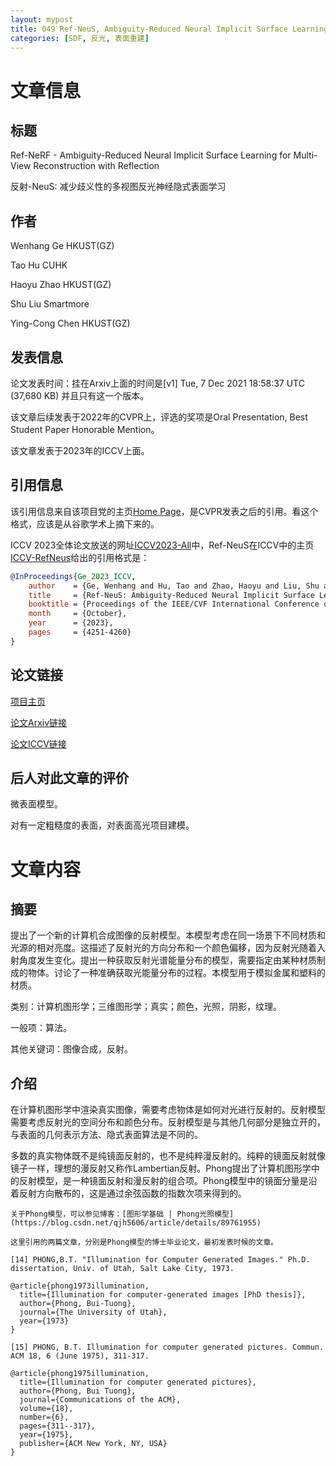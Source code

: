 ```yaml
---
layout: mypost
title: 049 Ref-NeuS, Ambiguity-Reduced Neural Implicit Surface Learning for Multi-View Reconstruction with Reflection
categories: [SDF, 反光, 表面重建]
---
```



# 文章信息

## 标题

Ref-NeRF - Ambiguity-Reduced Neural Implicit Surface Learning for Multi-View Reconstruction with Reflection

反射-NeuS: 减少歧义性的多视图反光神经隐式表面学习

## 作者

Wenhang Ge
HKUST(GZ)	

Tao Hu
CUHK	

Haoyu Zhao
HKUST(GZ)	

Shu Liu
Smartmore	

Ying-Cong Chen
HKUST(GZ)


## 发表信息

论文发表时间：挂在Arxiv上面的时间是[v1] Tue, 7 Dec 2021 18:58:37 UTC (37,680 KB) 
并且只有这一个版本。

该文章后续发表于2022年的CVPR上，评选的奖项是Oral Presentation, Best Student Paper Honorable Mention。

该文章发表于2023年的ICCV上面。

## 引用信息

该引用信息来自该项目党的主页[Home Page](https://dorverbin.github.io/refnerf/)，是CVPR发表之后的引用。看这个格式，应该是从谷歌学术上摘下来的。

ICCV 2023全体论文放送的网址[ICCV2023-All](https://openaccess.thecvf.com/ICCV2023?day=all#)中，Ref-NeuS在ICCV中的主页[ICCV-RefNeus](https://openaccess.thecvf.com/content/ICCV2023/html/Ge_Ref-NeuS_Ambiguity-Reduced_Neural_Implicit_Surface_Learning_for_Multi-View_Reconstruction_with_ICCV_2023_paper.html)给出的引用格式是：

```bibtex
@InProceedings{Ge_2023_ICCV,
    author    = {Ge, Wenhang and Hu, Tao and Zhao, Haoyu and Liu, Shu and Chen, Ying-Cong},
    title     = {Ref-NeuS: Ambiguity-Reduced Neural Implicit Surface Learning for Multi-View Reconstruction with Reflection},
    booktitle = {Proceedings of the IEEE/CVF International Conference on Computer Vision (ICCV)},
    month     = {October},
    year      = {2023},
    pages     = {4251-4260}
}
```

## 论文链接

[项目主页](https://g3956.github.io/)

[论文Arxiv链接](https://arxiv.org/pdf/2303.10840.pdf)

[论文ICCV链接](https://openaccess.thecvf.com/content/ICCV2023/html/Ge_Ref-NeuS_Ambiguity-Reduced_Neural_Implicit_Surface_Learning_for_Multi-View_Reconstruction_with_ICCV_2023_paper.html)


## 后人对此文章的评价

微表面模型。

对有一定粗糙度的表面，对表面高光项目建模。


# 文章内容

## 摘要

提出了一个新的计算机合成图像的反射模型。本模型考虑在同一场景下不同材质和光源的相对亮度。这描述了反射光的方向分布和一个颜色偏移，因为反射光随着入射角度发生变化。提出一种获取反射光谱能量分布的模型，需要指定由某种材质制成的物体。讨论了一种准确获取光能量分布的过程。本模型用于模拟金属和塑料的材质。

类别：计算机图形学；三维图形学；真实；颜色，光照，阴影，纹理。

一般项：算法。

其他关键词：图像合成，反射。

## 介绍

在计算机图形学中渲染真实图像，需要考虑物体是如何对光进行反射的。反射模型需要考虑反射光的空间分布和颜色分布。反射模型是与其他几何部分是独立开的，与表面的几何表示方法、隐式表面算法是不同的。

多数的真实物体既不是纯镜面反射的，也不是纯粹漫反射的。纯粹的镜面反射就像镜子一样，理想的漫反射又称作Lambertian反射。Phong提出了计算机图形学中的反射模型，是一种镜面反射和漫反射的组合项。Phong模型中的镜面分量是沿着反射方向散布的，这是通过余弦函数的指数次项来得到的。

```
关于Phong模型，可以参见博客：[图形学基础 | Phong光照模型](https://blog.csdn.net/qjh5606/article/details/89761955)

这里引用的两篇文章，分别是Phong模型的博士毕业论文，最初发表时候的文章。

[14] PHONG,B.T. "Illumination for Computer Generated Images." Ph.D. dissertation, Univ. of Utah, Salt Lake City, 1973.

@article{phong1973illumination,
  title={Illumination for computer-generated images [PhD thesis]},
  author={Phong, Bui-Tuong},
  journal={The University of Utah},
  year={1973}
}

[15] PHONG, B.T. Illumination for computer generated pictures. Commun. ACM 18, 6 (June 1975), 311-317.

@article{phong1975illumination,
  title={Illumination for computer generated pictures},
  author={Phong, Bui Tuong},
  journal={Communications of the ACM},
  volume={18},
  number={6},
  pages={311--317},
  year={1975},
  publisher={ACM New York, NY, USA}
}

```
